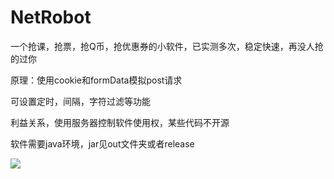 # NetRobot

一个抢课，抢票，抢Q币，抢优惠券的小软件，已实测多次，稳定快速，再没人抢的过你

原理：使用cookie和formData模拟post请求

可设置定时，间隔，字符过滤等功能

利益关系，使用服务器控制软件使用权，某些代码不开源

软件需要java环境，jar见out文件夹或者release

<img src="https://github.com/Zzzia/NetRobot/blob/master/screenshot/netrobot.png">
